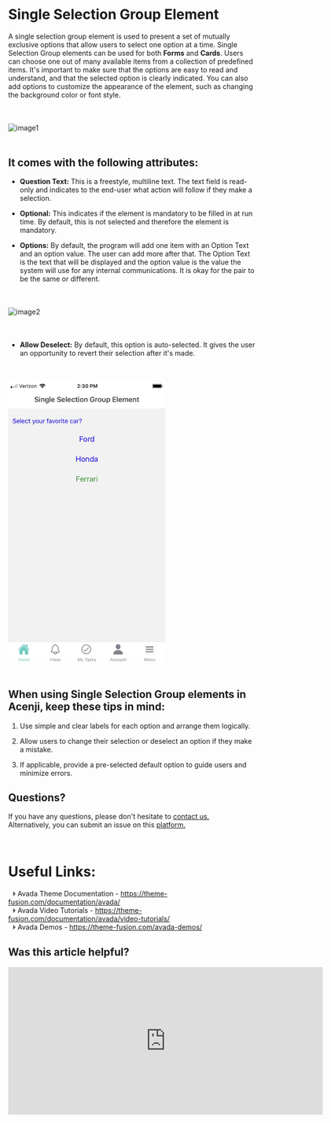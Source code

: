 # Single Selection Group Element

A single selection group element is used to present a set of mutually exclusive options that allow users to select one option at a time. Single Selection Group elements can be used for both **Forms** and **Cards**. Users can choose one out of many available items from a collection of predefined items. It's important to make sure that the options are easy to read and understand, and that the selected option is clearly indicated. You can also add options to customize the appearance of the element, such as changing the background color or font style.
<p style="margin-top:50px;"></p>


![image1](../../../../images/cards/elements/single-selection-group/single-seelction-group1.png)
<p style="margin-top:50px;"></p>


## It comes with the following attributes:

- **Question Text:** This is a freestyle, multiline text. The text field is read-only and indicates to the end-user what action will follow if they make a selection.  

- **Optional:** This indicates if the element is mandatory to be filled in at run time. By default, this is not selected and therefore the element is mandatory. 

- **Options:** By default, the program will add one item with an Option Text and an option value. The user can add more after that. The Option Text is the text that will be displayed and the option value is the value the system will use for any internal communications. It is okay for the pair to be the same or different. 
<p style="margin-top:50px;"></p>


![image2](../../../../images/cards/elements/single-selection-group/single-selection-group2.png)
<p style="margin-top:50px;"></p>

- **Allow Deselect:** By default, this option is auto-selected. It gives the user an opportunity to revert their selection after it's made.  
<p style="margin-top:50px;"></p>

<img src="./images/cards/elements/single-selection-group/single-selection-group3.jpg" alt="" width="320" >
<p style="margin-top:50px;"></p>

## When using Single Selection Group elements in Acenji, keep these tips in mind:
1. Use simple and clear labels for each option and arrange them logically.

2. Allow users to change their selection or deselect an option if they make a mistake.

3. If applicable, provide a pre-selected default option to guide users and minimize errors.
  

## Questions? 

If you have any questions, please don't hesitate to <a href="https://www.acenji.com/contact" target="_blank" rel="noopener">contact us.</a>   
Alternatively, you can submit an issue on this <a href="https://github.com/acenji/acenji-help/issues" target="_blank" rel="noopener">platform.</a>


<p style="margin-top:70px;"></p>

# Useful Links:

<span class="triangle"></span> Avada Theme Documentation - https://theme-fusion.com/documentation/avada/     
<span class="triangle"></span> Avada Video Tutorials - https://theme-fusion.com/documentation/avada/video-tutorials/    
<span class="triangle"></span> Avada Demos - https://theme-fusion.com/avada-demos/  


<style>
.triangle {
display: inline-block;
width: 0;
height: 0;
border-style: solid;
border-width: 5px 0 5px 5px;
border-color: transparent transparent transparent #595959;
margin-left: 10px;
}
</style>
<p style="margin-top:30px;"></p>


## Was this article helpful?

<iframe src="https://docs.google.com/forms/d/e/1FAIpQLSeWTxsJlIMTOqCeDwwb8NYVInrwYgXm0xGA3BTjtHnrNZo5eg/viewform?embedded=true" width="640" height="300" frameborder="0" marginheight="0" marginwidth="0">Wird geladen…</iframe>










